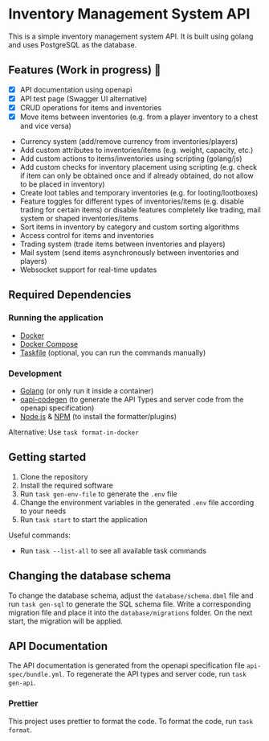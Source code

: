 # Inventory Management System API

This is a simple inventory management system API. It is built using golang and uses PostgreSQL as the database.

## Features (Work in progress) 🚧

-   [x] API documentation using openapi
-   [x] API test page (Swagger UI alternative)
-   [x] CRUD operations for items and inventories
-   [x] Move items between inventories (e.g. from a player inventory to a chest and vice versa)
-   Currency system (add/remove currency from inventories/players)
-   Add custom attributes to inventories/items (e.g. weight, capacity, etc.)
-   Add custom actions to items/inventories using scripting (golang/js)
-   Add custom checks for inventory placement using scripting (e.g. check if item can only be obtained once and if already obtained, do not allow to be placed in inventory)
-   Create loot tables and temporary inventories (e.g. for looting/lootboxes)
-   Feature toggles for different types of inventories/items (e.g. disable trading for certain items) or disable features completely like trading, mail system or shaped inventories/items
-   Sort items in inventory by category and custom sorting algorithms
-   Access control for items and inventories
-   Trading system (trade items between inventories and players)
-   Mail system (send items asynchronously between inventories and players)
-   Websocket support for real-time updates

## Required Dependencies

### Running the application

-   [Docker](https://docs.docker.com/get-docker/)
-   [Docker Compose](https://docs.docker.com/compose/install/)
-   [Taskfile](https://taskfile.dev/#/installation) (optional, you can run the commands manually)

### Development

-   [Golang](https://golang.org/dl/) (or only run it inside a container)
-   [oapi-codegen](https://github.com/deepmap/oapi-codegen) (to generate the API Types and server code from the openapi specification)
-   [Node.js](https://nodejs.org/en/download/) & [NPM](https://www.npmjs.com/get-npm) (to install the formatter/plugins)

Alternative: Use `task format-in-docker`

## Getting started

1. Clone the repository
2. Install the required software
3. Run `task gen-env-file` to generate the `.env` file
4. Change the environment variables in the generated `.env` file according to your needs
5. Run `task start` to start the application

Useful commands:

-   Run `task --list-all` to see all available task commands

## Changing the database schema

To change the database schema, adjust the `database/schema.dbml` file and run `task gen-sql` to generate the SQL schema file. Write a corresponding migration file and place it into the `database/migrations` folder. On the next start, the migration will be applied.

## API Documentation

The API documentation is generated from the openapi specification file `api-spec/bundle.yml`. To regenerate the API types and server code, run `task gen-api`.

### Prettier

This project uses prettier to format the code.
To format the code, run `task format`.
